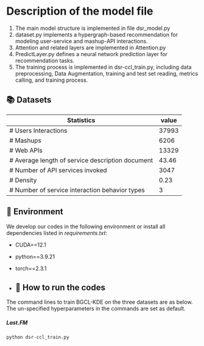 # Description of the model file
1. The main model structure is implemented in file dsr_model.py<br>
2. dataset.py implements a hypergraph-based recommendation for modeling user-service and mashup-API interactions.<br>
3. Attention and related layers are implemented in Attention.py<br>
4. PredictLayer.py defines a neural network prediction layer for recommendation tasks.<br>
5. The training process is implemented in dsr-ccl_train.py, including data preprocessing, Data Augmentation, training and test set reading, metrics calling, and training process.<br>

## 📚 Datasets

| Statistics                                       |   value     | 
| -------------------------------------------------| ----------- | 
| # Users Interactions                             |   37993     | 
| # Mashups                                        |   6206      |
| # Web APIs                                       |   13329     |
| # Average length of service description document |   43.46     |         
| # Number of API services invoked                 |   3047      | 
| # Density                                        |   0.23      | 
| # Number of service interaction behavior types   |   3         | 

## 📝 Environment

We develop our codes in the following environment or install all dependencies listed in *requirements.txt*:

- CUDA==12.1

- python==3.9.21

- torch==2.3.1

- ## 🚀 How to run the codes

The command lines to train BGCL-KDE on the three datasets are as below. The un-specified hyperparameters in the commands are set as default.

##### Last.FM

```python
python dsr-ccl_train.py

